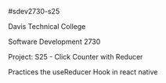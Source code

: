 #sdev2730-s25

Davis Technical College

Software Development 2730

Project: S25 - Click Counter with Reducer

Practices the useReducer Hook in react native
